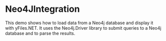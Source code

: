 # Neo4JIntegration

This demo shows how to load data from a Neo4j database and display it with yFiles.NET.
      It uses the Neo4j.Driver library to submit queries to a Neo4j database and to parse the results.
